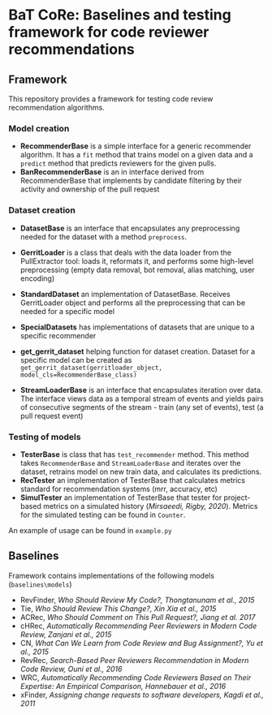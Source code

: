 # BaT CoRe: Baselines and testing framework for code reviewer recommendations



## Framework
This repository provides a framework for testing code review recommendation algorithms.


### Model creation
* **RecommenderBase** is a simple interface for a generic recommender algorithm. It has a `fit` method that trains model on a given data and a `predict` method that predicts reviewers for the given pulls.
* **BanRecommenderBase** is an in interface derived from RecommenderBase that implements by candidate filtering by their activity and ownership of the pull request

### Dataset creation

* **DatasetBase** is an interface that encapsulates any preprocessing needed for the dataset with a method `preprocess`. 
* **GerritLoader** is a class that deals with the data loader from the PullExtractor tool: loads it, reformats it, and performs some high-level preprocessing (empty data removal, bot removal, alias matching, user encoding)
* **StandardDataset** an implementation of DatasetBase. Receives GerritLoader object and performs all the preprocessing that can be needed for a specific model
* **SpecialDatasets** has implementations of datasets that are unique to a specific recommender
* **get_gerrit_dataset** helping function for dataset creation. Dataset for a specific model can be created as `get_gerrit_dataset(gerritloader_object, model_cls=RecommenderBase_class)`

* **StreamLoaderBase** is an interface that encapsulates iteration over data. The interface views data as a temporal stream of events and 
yields pairs of consecutive segments of the stream - train (any set of events), test (a pull request event)

### Testing of models
* **TesterBase** is class that has `test_recommender` method. This method takes `RecommenderBase` and `StreamLoaderBase` and iterates over the dataset, retrains model on new train data, and calculates its predictions.
* **RecTester** an implementation of TesterBase that calculates metrics standard for recommendation systems (mrr, accuracy, etc)
* **SimulTester**  an implementation of TesterBase that tester for project-based metrics on a simulated history (*Mirsaeedi, Rigby, 2020*). Metrics for the simulated testing can be found in `Counter`.

An example of usage can be found in `example.py`
## Baselines

Framework contains implementations of the following models (`baselines\models`)

* RevFinder, *Who Should Review My Code?, Thongtanunam et al., 2015*
* Tie, *Who Should Review This Change?, Xin Xia et al., 2015*
* ACRec, *Who Should Comment on This Pull Request?, Jiang et al. 2017*
* cHRec, *Automatically Recommending Peer Reviewers in Modern Code Review, Zanjani et al., 2015*
* CN, *What Can We Learn from Code Review and Bug Assignment?, Yu et al., 2015*
* RevRec, *Search-Based Peer Reviewers Recommendation in Modern Code Review, Ouni et al., 2016*
* WRC, *Automatically Recommending Code Reviewers Based on Their Expertise: An Empirical Comparison, Hannebauer et al., 2016*
* xFinder, *Assigning change requests to software developers, Kagdi et al., 2011*
